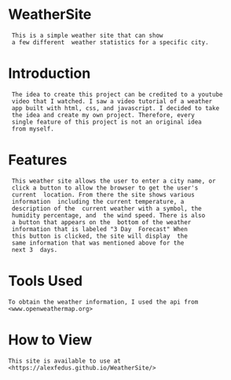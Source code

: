 # WeatherSite
     This is a simple weather site that can show  
     a few different  weather statistics for a specific city. 
# Introduction
     The idea to create this project can be credited to a youtube  
     video that I watched. I saw a video tutorial of a weather  
     app built with html, css, and javascript. I decided to take  
     the idea and create my own project. Therefore, every  
     single feature of this project is not an original idea  
     from myself. 

# Features
     This weather site allows the user to enter a city name, or  
     click a button to allow the browser to get the user's  
     current  location. From there the site shows various  
     information  including the current temperature, a  
     description of the  current weather with a symbol, the  
     humidity percentage, and  the wind speed. There is also  
     a button that appears on the  bottom of the weather  
     information that is labeled "3 Day  Forecast" When  
     this button is clicked, the site will display  the  
     same information that was mentioned above for the  
     next 3  days.

# Tools Used
    To obtain the weather information, I used the api from 
    <www.openweathermap.org>

# How to View
    This site is available to use at <https://alexfedus.github.io/WeatherSite/>

